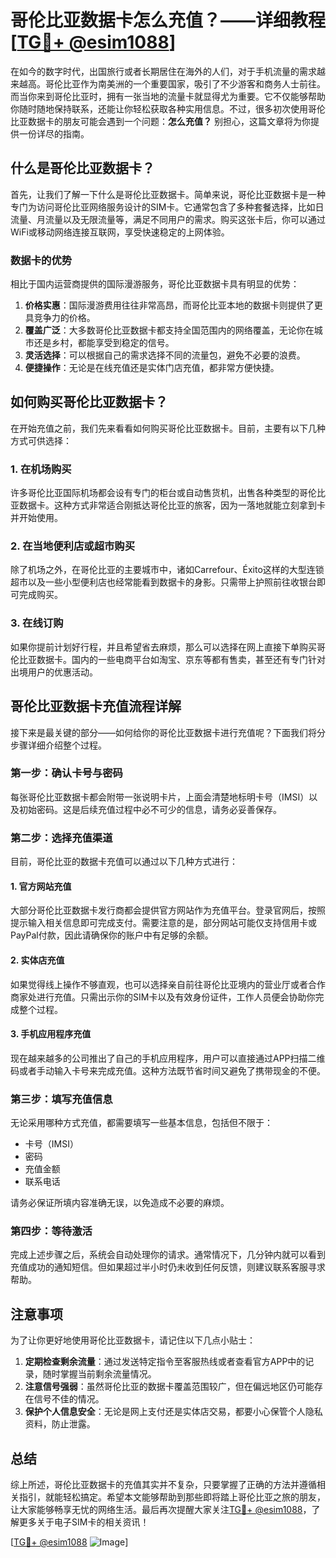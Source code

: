 # 哥伦比亚数据卡怎么充值？——详细教程[[TG💪+ @esim1088](https://t.me/s/esim1088)]

在如今的数字时代，出国旅行或者长期居住在海外的人们，对于手机流量的需求越来越高。哥伦比亚作为南美洲的一个重要国家，吸引了不少游客和商务人士前往。而当你来到哥伦比亚时，拥有一张当地的流量卡就显得尤为重要。它不仅能够帮助你随时随地保持联系，还能让你轻松获取各种实用信息。不过，很多初次使用哥伦比亚数据卡的朋友可能会遇到一个问题：**怎么充值？** 别担心，这篇文章将为你提供一份详尽的指南。

## 什么是哥伦比亚数据卡？

首先，让我们了解一下什么是哥伦比亚数据卡。简单来说，哥伦比亚数据卡是一种专门为访问哥伦比亚网络服务设计的SIM卡。它通常包含了多种套餐选择，比如日流量、月流量以及无限流量等，满足不同用户的需求。购买这张卡后，你可以通过WiFi或移动网络连接互联网，享受快速稳定的上网体验。

### 数据卡的优势

相比于国内运营商提供的国际漫游服务，哥伦比亚数据卡具有明显的优势：

1. **价格实惠**：国际漫游费用往往非常高昂，而哥伦比亚本地的数据卡则提供了更具竞争力的价格。
2. **覆盖广泛**：大多数哥伦比亚数据卡都支持全国范围内的网络覆盖，无论你在城市还是乡村，都能享受到稳定的信号。
3. **灵活选择**：可以根据自己的需求选择不同的流量包，避免不必要的浪费。
4. **便捷操作**：无论是在线充值还是实体门店充值，都非常方便快捷。

## 如何购买哥伦比亚数据卡？

在开始充值之前，我们先来看看如何购买哥伦比亚数据卡。目前，主要有以下几种方式可供选择：

### 1. 在机场购买

许多哥伦比亚国际机场都会设有专门的柜台或自动售货机，出售各种类型的哥伦比亚数据卡。这种方式非常适合刚抵达哥伦比亚的旅客，因为一落地就能立刻拿到卡并开始使用。

### 2. 在当地便利店或超市购买

除了机场之外，在哥伦比亚的主要城市中，诸如Carrefour、Éxito这样的大型连锁超市以及一些小型便利店也经常能看到数据卡的身影。只需带上护照前往收银台即可完成购买。

### 3. 在线订购

如果你提前计划好行程，并且希望省去麻烦，那么可以选择在网上直接下单购买哥伦比亚数据卡。国内的一些电商平台如淘宝、京东等都有售卖，甚至还有专门针对出境用户的优惠活动。

## 哥伦比亚数据卡充值流程详解

接下来是最关键的部分——如何给你的哥伦比亚数据卡进行充值呢？下面我们将分步骤详细介绍整个过程。

### 第一步：确认卡号与密码

每张哥伦比亚数据卡都会附带一张说明卡片，上面会清楚地标明卡号（IMSI）以及初始密码。这是后续充值过程中必不可少的信息，请务必妥善保存。

### 第二步：选择充值渠道

目前，哥伦比亚的数据卡充值可以通过以下几种方式进行：

#### 1. 官方网站充值
大部分哥伦比亚数据卡发行商都会提供官方网站作为充值平台。登录官网后，按照提示输入相关信息即可完成支付。需要注意的是，部分网站可能仅支持信用卡或PayPal付款，因此请确保你的账户中有足够的余额。

#### 2. 实体店充值
如果觉得线上操作不够直观，也可以选择亲自前往哥伦比亚境内的营业厅或者合作商家处进行充值。只需出示你的SIM卡以及有效身份证件，工作人员便会协助你完成整个过程。

#### 3. 手机应用程序充值
现在越来越多的公司推出了自己的手机应用程序，用户可以直接通过APP扫描二维码或者手动输入卡号来完成充值。这种方法既节省时间又避免了携带现金的不便。

### 第三步：填写充值信息

无论采用哪种方式充值，都需要填写一些基本信息，包括但不限于：

- 卡号（IMSI）
- 密码
- 充值金额
- 联系电话

请务必保证所填内容准确无误，以免造成不必要的麻烦。

### 第四步：等待激活

完成上述步骤之后，系统会自动处理你的请求。通常情况下，几分钟内就可以看到充值成功的通知短信。但如果超过半小时仍未收到任何反馈，则建议联系客服寻求帮助。

## 注意事项

为了让你更好地使用哥伦比亚数据卡，请记住以下几点小贴士：

1. **定期检查剩余流量**：通过发送特定指令至客服热线或者查看官方APP中的记录，随时掌握当前剩余流量情况。
2. **注意信号强弱**：虽然哥伦比亚的数据卡覆盖范围较广，但在偏远地区仍可能存在信号不佳的情况。
3. **保护个人信息安全**：无论是网上支付还是实体店交易，都要小心保管个人隐私资料，防止泄露。

## 总结

综上所述，哥伦比亚数据卡的充值其实并不复杂，只要掌握了正确的方法并遵循相关指引，就能轻松搞定。希望本文能够帮助到那些即将踏上哥伦比亚之旅的朋友，让大家能够畅享无忧的网络生活。最后再次提醒大家关注[TG💪+ @esim1088](https://t.me/s/esim1088)，了解更多关于电子SIM卡的相关资讯！

[[TG💪+ @esim1088](https://t.me/s/esim1088) ![Image](https://i.postimg.cc/4NQfJmqS/Snipaste-2025-05-13-00-14-12.png)]